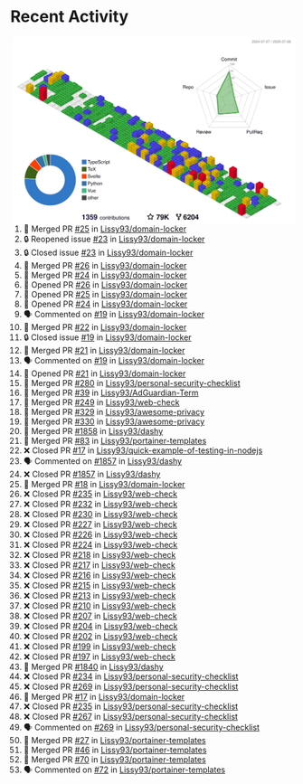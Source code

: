 # Recent Activity

<!-- Summary card -->
<a href="https://github.com/Lissy93/Lissy93/blob/master/METRICS.md">
  <img
    align="right"
    width="500"
    alt="Profile data, generated with yoshi389111/github-profile-3d-contrib"
    src="https://raw.githubusercontent.com/Lissy93/Lissy93/master/profile-3d-contrib/profile-gitblock.svg"
  />
</a>

<!--START_SECTION:activity-->
1. 🎉 Merged PR [#25](https://github.com/Lissy93/domain-locker/pull/25) in [Lissy93/domain-locker](https://github.com/Lissy93/domain-locker)
2. 🔒 Reopened issue [#23](https://github.com/Lissy93/domain-locker/issues/23) in [Lissy93/domain-locker](https://github.com/Lissy93/domain-locker)
3. 🔒 Closed issue [#23](https://github.com/Lissy93/domain-locker/issues/23) in [Lissy93/domain-locker](https://github.com/Lissy93/domain-locker)
4. 🎉 Merged PR [#26](https://github.com/Lissy93/domain-locker/pull/26) in [Lissy93/domain-locker](https://github.com/Lissy93/domain-locker)
5. 🎉 Merged PR [#24](https://github.com/Lissy93/domain-locker/pull/24) in [Lissy93/domain-locker](https://github.com/Lissy93/domain-locker)
6. 💪 Opened PR [#26](https://github.com/Lissy93/domain-locker/pull/26) in [Lissy93/domain-locker](https://github.com/Lissy93/domain-locker)
7. 💪 Opened PR [#25](https://github.com/Lissy93/domain-locker/pull/25) in [Lissy93/domain-locker](https://github.com/Lissy93/domain-locker)
8. 💪 Opened PR [#24](https://github.com/Lissy93/domain-locker/pull/24) in [Lissy93/domain-locker](https://github.com/Lissy93/domain-locker)
9. 🗣 Commented on [#19](https://github.com/Lissy93/domain-locker/issues/19) in [Lissy93/domain-locker](https://github.com/Lissy93/domain-locker)
10. 🎉 Merged PR [#22](https://github.com/Lissy93/domain-locker/pull/22) in [Lissy93/domain-locker](https://github.com/Lissy93/domain-locker)
11. 🔒 Closed issue [#19](https://github.com/Lissy93/domain-locker/issues/19) in [Lissy93/domain-locker](https://github.com/Lissy93/domain-locker)
12. 🎉 Merged PR [#21](https://github.com/Lissy93/domain-locker/pull/21) in [Lissy93/domain-locker](https://github.com/Lissy93/domain-locker)
13. 🗣 Commented on [#19](https://github.com/Lissy93/domain-locker/issues/19) in [Lissy93/domain-locker](https://github.com/Lissy93/domain-locker)
14. 💪 Opened PR [#21](https://github.com/Lissy93/domain-locker/pull/21) in [Lissy93/domain-locker](https://github.com/Lissy93/domain-locker)
15. 🎉 Merged PR [#280](https://github.com/Lissy93/personal-security-checklist/pull/280) in [Lissy93/personal-security-checklist](https://github.com/Lissy93/personal-security-checklist)
16. 🎉 Merged PR [#39](https://github.com/Lissy93/AdGuardian-Term/pull/39) in [Lissy93/AdGuardian-Term](https://github.com/Lissy93/AdGuardian-Term)
17. 🎉 Merged PR [#249](https://github.com/Lissy93/web-check/pull/249) in [Lissy93/web-check](https://github.com/Lissy93/web-check)
18. 🎉 Merged PR [#329](https://github.com/Lissy93/awesome-privacy/pull/329) in [Lissy93/awesome-privacy](https://github.com/Lissy93/awesome-privacy)
19. 🎉 Merged PR [#330](https://github.com/Lissy93/awesome-privacy/pull/330) in [Lissy93/awesome-privacy](https://github.com/Lissy93/awesome-privacy)
20. 🎉 Merged PR [#1858](https://github.com/Lissy93/dashy/pull/1858) in [Lissy93/dashy](https://github.com/Lissy93/dashy)
21. 🎉 Merged PR [#83](https://github.com/Lissy93/portainer-templates/pull/83) in [Lissy93/portainer-templates](https://github.com/Lissy93/portainer-templates)
22. ❌ Closed PR [#17](https://github.com/Lissy93/quick-example-of-testing-in-nodejs/pull/17) in [Lissy93/quick-example-of-testing-in-nodejs](https://github.com/Lissy93/quick-example-of-testing-in-nodejs)
23. 🗣 Commented on [#1857](https://github.com/Lissy93/dashy/issues/1857) in [Lissy93/dashy](https://github.com/Lissy93/dashy)
24. ❌ Closed PR [#1857](https://github.com/Lissy93/dashy/pull/1857) in [Lissy93/dashy](https://github.com/Lissy93/dashy)
25. 🎉 Merged PR [#18](https://github.com/Lissy93/domain-locker/pull/18) in [Lissy93/domain-locker](https://github.com/Lissy93/domain-locker)
26. ❌ Closed PR [#235](https://github.com/Lissy93/web-check/pull/235) in [Lissy93/web-check](https://github.com/Lissy93/web-check)
27. ❌ Closed PR [#232](https://github.com/Lissy93/web-check/pull/232) in [Lissy93/web-check](https://github.com/Lissy93/web-check)
28. ❌ Closed PR [#230](https://github.com/Lissy93/web-check/pull/230) in [Lissy93/web-check](https://github.com/Lissy93/web-check)
29. ❌ Closed PR [#227](https://github.com/Lissy93/web-check/pull/227) in [Lissy93/web-check](https://github.com/Lissy93/web-check)
30. ❌ Closed PR [#226](https://github.com/Lissy93/web-check/pull/226) in [Lissy93/web-check](https://github.com/Lissy93/web-check)
31. ❌ Closed PR [#224](https://github.com/Lissy93/web-check/pull/224) in [Lissy93/web-check](https://github.com/Lissy93/web-check)
32. ❌ Closed PR [#218](https://github.com/Lissy93/web-check/pull/218) in [Lissy93/web-check](https://github.com/Lissy93/web-check)
33. ❌ Closed PR [#217](https://github.com/Lissy93/web-check/pull/217) in [Lissy93/web-check](https://github.com/Lissy93/web-check)
34. ❌ Closed PR [#216](https://github.com/Lissy93/web-check/pull/216) in [Lissy93/web-check](https://github.com/Lissy93/web-check)
35. ❌ Closed PR [#215](https://github.com/Lissy93/web-check/pull/215) in [Lissy93/web-check](https://github.com/Lissy93/web-check)
36. ❌ Closed PR [#213](https://github.com/Lissy93/web-check/pull/213) in [Lissy93/web-check](https://github.com/Lissy93/web-check)
37. ❌ Closed PR [#210](https://github.com/Lissy93/web-check/pull/210) in [Lissy93/web-check](https://github.com/Lissy93/web-check)
38. ❌ Closed PR [#207](https://github.com/Lissy93/web-check/pull/207) in [Lissy93/web-check](https://github.com/Lissy93/web-check)
39. ❌ Closed PR [#204](https://github.com/Lissy93/web-check/pull/204) in [Lissy93/web-check](https://github.com/Lissy93/web-check)
40. ❌ Closed PR [#202](https://github.com/Lissy93/web-check/pull/202) in [Lissy93/web-check](https://github.com/Lissy93/web-check)
41. ❌ Closed PR [#199](https://github.com/Lissy93/web-check/pull/199) in [Lissy93/web-check](https://github.com/Lissy93/web-check)
42. ❌ Closed PR [#197](https://github.com/Lissy93/web-check/pull/197) in [Lissy93/web-check](https://github.com/Lissy93/web-check)
43. 🎉 Merged PR [#1840](https://github.com/Lissy93/dashy/pull/1840) in [Lissy93/dashy](https://github.com/Lissy93/dashy)
44. ❌ Closed PR [#234](https://github.com/Lissy93/personal-security-checklist/pull/234) in [Lissy93/personal-security-checklist](https://github.com/Lissy93/personal-security-checklist)
45. ❌ Closed PR [#269](https://github.com/Lissy93/personal-security-checklist/pull/269) in [Lissy93/personal-security-checklist](https://github.com/Lissy93/personal-security-checklist)
46. 🎉 Merged PR [#17](https://github.com/Lissy93/domain-locker/pull/17) in [Lissy93/domain-locker](https://github.com/Lissy93/domain-locker)
47. ❌ Closed PR [#235](https://github.com/Lissy93/personal-security-checklist/pull/235) in [Lissy93/personal-security-checklist](https://github.com/Lissy93/personal-security-checklist)
48. ❌ Closed PR [#267](https://github.com/Lissy93/personal-security-checklist/pull/267) in [Lissy93/personal-security-checklist](https://github.com/Lissy93/personal-security-checklist)
49. 🗣 Commented on [#269](https://github.com/Lissy93/personal-security-checklist/issues/269) in [Lissy93/personal-security-checklist](https://github.com/Lissy93/personal-security-checklist)
50. 🎉 Merged PR [#27](https://github.com/Lissy93/portainer-templates/pull/27) in [Lissy93/portainer-templates](https://github.com/Lissy93/portainer-templates)
51. 🎉 Merged PR [#46](https://github.com/Lissy93/portainer-templates/pull/46) in [Lissy93/portainer-templates](https://github.com/Lissy93/portainer-templates)
52. 🎉 Merged PR [#70](https://github.com/Lissy93/portainer-templates/pull/70) in [Lissy93/portainer-templates](https://github.com/Lissy93/portainer-templates)
53. 🗣 Commented on [#72](https://github.com/Lissy93/portainer-templates/issues/72) in [Lissy93/portainer-templates](https://github.com/Lissy93/portainer-templates)
<!--END_SECTION:activity-->
